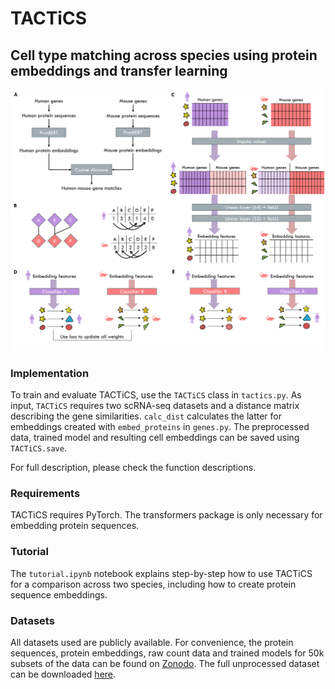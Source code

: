# TACTiCS

## Cell type matching across species using protein embeddings and transfer learning

<img width="600px" src="overview.png">

### Implementation
To train and evaluate TACTiCS, use the `TACTiCS` class in `tactics.py`. As input, `TACTiCS` requires two scRNA-seq datasets and a distance matrix describing the gene similarities. `calc_dist` calculates the latter for embeddings created with `embed_proteins` in `genes.py`. The preprocessed data, trained model and resulting cell embeddings can be saved using `TACTiCS.save`.

For full description, please check the function descriptions.

### Requirements
TACTiCS requires PyTorch. The transformers package is only necessary for embedding protein sequences. 

### Tutorial
The `tutorial.ipynb` notebook explains step-by-step how to use TACTiCS for a comparison across two species, including how to create protein sequence embeddings. 

### Datasets
All datasets used are publicly available. For convenience, the protein sequences, protein embeddings, raw count data and trained models for 50k subsets of the data can be found on [Zonodo](link). The full unprocessed dataset can be downloaded [here](https://doi.org/10.5281/zenodo.6786357).